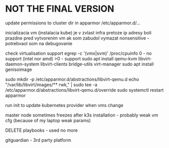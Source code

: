# NOT THE FINAL VERSION

update permissions to cluster dir in apparmor /etc/apparmor.d/...

inicializacia vm (instalacia kube) je v zvlast infra pretoze ip adresy boli prazdne pred vytvorenim vm
ak som zabudol vymazat nonsensitive - potrebvaol som na debugovanie

check virtualisation support
    egrep -c '(vmx|svm)' /proc/cpuinfo
    0 - no support (intel nor amd)
    >0 - support
sudo apt install qemu-kvm libvirt-daemon-system libvirt-clients bridge-utils virt-manager
sudo apt install genisoimage

sudo mkdir -p /etc/apparmor.d/abstractions/libvirt-qemu.d
echo "/var/lib/libvirt/images/** rwk," | sudo tee -a /etc/apparmor.d/abstractions/libvirt-qemu.d/override
sudo systemctl restart apparmor

run init to update kubernetes provider when vms change

master node sometimes freezes after k3s installation - probably weak vm cfg (because of my laptop weak params)

DELETE playbooks - used no more

gitguardian - 3rd party platform